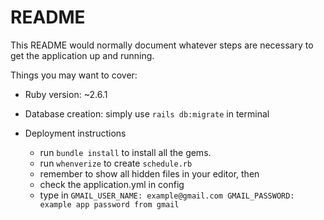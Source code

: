 # README

This README would normally document whatever steps are necessary to get the
application up and running.

Things you may want to cover:

* Ruby version: ~2.6.1

* Database creation: simply use `rails db:migrate` in terminal

* Deployment instructions
  - run `bundle install` to install all the gems.
  - run `whenverize` to create `schedule.rb`
  - remember to show all hidden files in your editor, then
  - check the application.yml in config
  - type in
  `GMAIL_USER_NAME: example@gmail.com
    GMAIL_PASSWORD: example app password from gmail`
    
